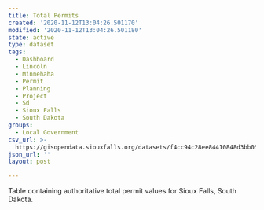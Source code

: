 ```yaml
---
title: Total Permits
created: '2020-11-12T13:04:26.501170'
modified: '2020-11-12T13:04:26.501180'
state: active
type: dataset
tags:
  - Dashboard
  - Lincoln
  - Minnehaha
  - Permit
  - Planning
  - Project
  - Sd
  - Sioux Falls
  - South Dakota
groups:
  - Local Government
csv_url: >-
  https://gisopendata.siouxfalls.org/datasets/f4cc94c28ee84410848d3bb054f91916_15.csv?outSR=%7B%22latestWkid%22%3A32164%2C%22wkid%22%3A32164%7D
json_url: ''
layout: post

---
```

Table containing authoritative total permit values for Sioux Falls, South Dakota.
